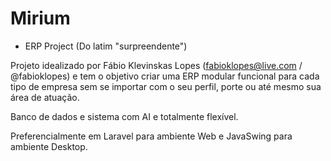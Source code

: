 # Mirium
- ERP Project
(Do latim "surpreendente")

Projeto idealizado por Fábio Klevinskas Lopes (fabioklopes@live.com / @fabioklopes) e tem o objetivo criar uma ERP modular funcional para cada tipo de empresa sem se importar com o seu perfil, porte ou até mesmo sua área de atuação.

Banco de dados e sistema com AI e totalmente flexível.

Preferencialmente em Laravel para ambiente Web e JavaSwing para ambiente Desktop.
